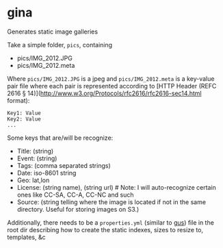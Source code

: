 gina
====

Generates static image galleries

Take a simple folder, `pics`,  containing

* pics/IMG_2012.JPG
* pics/IMG_2012.meta

Where `pics/IMG_2012.JPG` is a jpeg and `pics/IMG_2012.meta` is a key-value pair file where each pair is represented according to [HTTP Header (REFC 2616 &sect; 14)](http://www.w3.org/Protocols/rfc2616/rfc2616-sec14.html format):

    Key1: Value
    Key2: Value
    ...

Some keys that are/will be recognize:

* Title: (string)
* Event: (string)
* Tags: (comma separated strings)
* Date: iso-8601 string
* Geo: lat,lon
* License: (string name), (string url) # Note: I will auto-recognize certain ones like CC-SA, CC-A, CC-NC and such
* Source: (string telling where the image is located if not in the same directory. Useful for storing images on S3.)

Additionally, there needs to be a `properties.yml` (similar to [gus](https://github.com/jimktrains/gus)) file in the root dir describing how to create the static indexes, sizes to resize to, templates, &c

